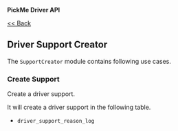 
**PickMe Driver API**

[<< Back ](Req/index.md)

## Driver Support Creator
The `SupportCreator` module contains following use cases.


### Create Support
Create a driver support.

It will create a driver support in the following table.
- `driver_support_reason_log`
